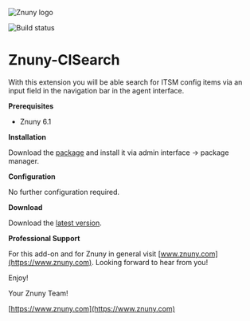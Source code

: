![Znuny logo](https://www.znuny.com/assets/images/logo_small.png)


![Build status](https://badge.proxy.znuny.com/Znuny4OTRS-CISearch/rel-6_1)

Znuny-CISearch
==============
With this extension you will be able search for ITSM config items via an input field in the navigation bar in the agent interface.

**Prerequisites**

- Znuny 6.1

**Installation**

Download the [package](https://addons.znuny.com/api/addon_repos/public/2115/latest) and install it via admin interface -> package manager.

**Configuration**

No further configuration required.

**Download**

Download the [latest version](https://addons.znuny.com/api/addon_repos/public/2115/latest).

**Professional Support**

For this add-on and for Znuny in general visit [www.znuny.com](https://www.znuny.com). Looking forward to hear from you!

Enjoy!

Your Znuny Team!

[https://www.znuny.com](https://www.znuny.com)
